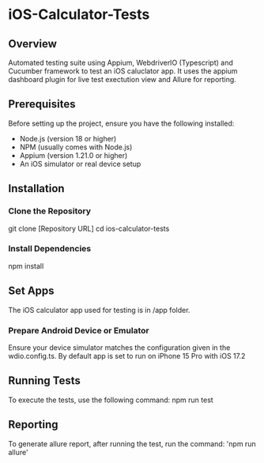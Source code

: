 # iOS-Calculator-Tests

## Overview
 Automated testing suite using Appium, WebdriverIO (Typescript) and Cucumber framework to test an iOS caluclator app.
 It uses the appium dashboard plugin for live test exectution view and Allure for reporting.


## Prerequisites
Before setting up the project, ensure you have the following installed:

- Node.js (version 18 or higher)
- NPM (usually comes with Node.js)
- Appium (version 1.21.0 or higher)
- An iOS simulator or real device setup

## Installation

### Clone the Repository

git clone [Repository URL]
cd ios-calculator-tests

### Install Dependencies

npm install

## Set Apps

The iOS calculator app used for testing is in /app folder.


### Prepare Android Device or Emulator

Ensure your device simulator matches the configuration given in the wdio.config.ts. By default app is set to run on  iPhone 15 Pro with iOS 17.2

## Running Tests

To execute the tests, use the following command:
npm run test


## Reporting

To generate allure report, after running the test, run the command: 'npm run allure'
